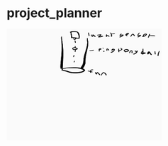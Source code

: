 # project_planner

[<img src="/images/protodraw.png" alt="protodraw.png" width="350" height="250">](/images/protodraw.png)
